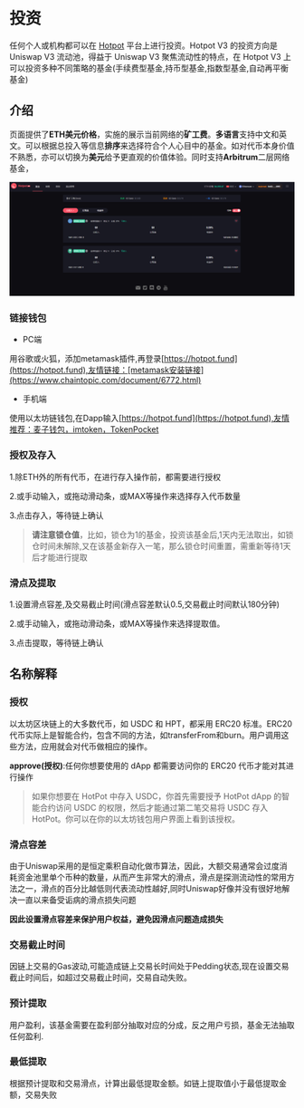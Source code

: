 # 投资

任何个人或机构都可以在 [Hotpot](https://hotpot.fund) 平台上进行投资。Hotpot V3 的投资方向是 Uniswap V3 流动池，得益于 Uniswap V3 聚焦流动性的特点，在 Hotpot V3 上可以投资多种不同策略的基金(手续费型基金,持币型基金,指数型基金,自动再平衡基金)

##  介绍

页面提供了**ETH美元价格**，实施的展示当前网络的**矿工费**。**多语言**支持中文和英文。可以根据总投入等信息**排序**来选择符合个人心目中的基金。如对代币本身价值不熟悉，亦可以切换为**美元**给予更直观的价值体验。同时支持**Arbitrum**二层网络基金，

<img src="../../assets/imgs/hotpotMain.png">


### 链接钱包

* PC端

用谷歌或火狐，添加metamask插件,再登录[https://hotpot.fund](https://hotpot.fund),友情链接：[metamask安装链接](https://www.chaintopic.com/document/6772.html)

* 手机端

使用以太坊链钱包,在Dapp输入[https://hotpot.fund](https://hotpot.fund),友情推荐：麦子钱包，imtoken，TokenPocket




### 授权及存入

1.除ETH外的所有代币，在进行存入操作前，都需要进行授权

2.或手动输入，或拖动滑动条，或MAX等操作来选择存入代币数量

3.点击存入，等待链上确认

> **请注意锁仓值**，比如，锁仓为1的基金，投资该基金后,1天内无法取出，如锁仓时间未解除,又在该基金新存入一笔，那么锁仓时间重置，需重新等待1天后才能进行提取



### 滑点及提取

1.设置滑点容差,及交易截止时间(滑点容差默认0.5,交易截止时间默认180分钟)

2.或手动输入，或拖动滑动条，或MAX等操作来选择提取值。

3.点击提取，等待链上确认


## 名称解释

### 授权

以太坊区块链上的大多数代币，如 USDC 和 HPT，都采用 ERC20 标准。ERC20 代币实际上是智能合约，包含不同的方法，如transferFrom和burn。用户调用这些方法，应用就会对代币做相应的操作。

**approve(授权)**:任何你想要使用的 dApp 都需要访问你的 ERC20 代币才能对其进行操作

> 如果你想要在 HotPot 中存入 USDC，你首先需要授予 HotPot dApp 的智能合约访问 USDC 的权限，然后才能通过第二笔交易将 USDC 存入 HotPot。你可以在你的以太坊钱包用户界面上看到该授权。

### 滑点容差

由于Uniswap采用的是恒定乘积自动化做市算法，因此，大额交易通常会过度消耗资金池里单个币种的数量，从而产生非常大的滑点，滑点是探测流动性的常用方法之一，滑点的百分比越低则代表流动性越好,同时Uniswap好像并没有很好地解决一直以来备受诟病的滑点损失问题

**因此设置滑点容差来保护用户权益，避免因滑点问题造成损失**

### 交易截止时间

因链上交易的Gas波动,可能造成链上交易长时间处于Pedding状态,现在设置交易截止时间后，如超过交易截止时间，交易自动失败。

### 预计提取

用户盈利，该基金需要在盈利部分抽取对应的分成，反之用户亏损，基金无法抽取任何盈利.

### 最低提取

根据预计提取和交易滑点，计算出最低提取金额。如链上提取值小于最低提取金额，交易失败

